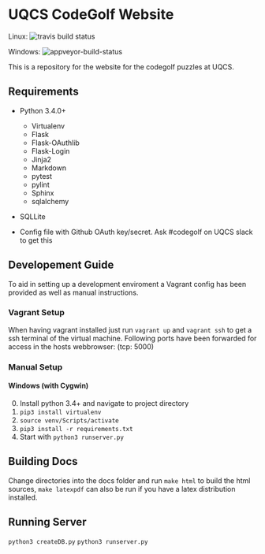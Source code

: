 UQCS CodeGolf Website
=====================

Linux: ![travis build status](https://travis-ci.org/UQComputingSociety/codegolf.svg?branch=master)

Windows: ![appveyor-build-status](https://ci.appveyor.com/api/projects/status/github/UQComputingSociety/codegolf?branch=master&svg=true)

This is a repository for the website for the codegolf puzzles at UQCS.

## Requirements

* Python 3.4.0+
    * Virtualenv
    * Flask
    * Flask-OAuthlib
    * Flask-Login
    * Jinja2
    * Markdown
    * pytest
    * pylint
    * Sphinx
    * sqlalchemy

* SQLLite

* Config file with Github OAuth key/secret. Ask #codegolf on UQCS slack to get this

## Developement Guide

To aid in setting up a development enviroment a Vagrant config has been provided as well as manual instructions.

### Vagrant Setup

When having vagrant installed just run `vagrant up` and `vagrant ssh` to get a ssh terminal of the virtual machine.
Following ports have been forwarded for access in the hosts webbrowser: (tcp: 5000)

### Manual Setup

#### Windows (with Cygwin)

0. Install python 3.4+ and navigate to project directory
1. `pip3 install virtualenv`
2. `source venv/Scripts/activate`
3. `pip3 install -r requirements.txt`
4. Start with `python3 runserver.py`

## Building Docs

Change directories into the docs folder and run `make html` to build the html sources, `make latexpdf` can also be run if
you have a latex distribution installed.

## Running Server

`python3 createDB.py`
`python3 runserver.py`
